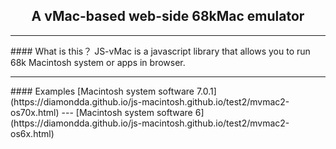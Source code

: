 <center><h2>A vMac-based web-side 68kMac emulator</h2></center>
<hr>
#### What is this？
JS-vMac is a javascript library that allows you to run 68k Macintosh system or apps in browser.
<hr>
#### Examples
[Macintosh system software 7.0.1](https://diamondda.github.io/js-macintosh.github.io/test2/mvmac2-os70x.html)
---
[Macintosh system software 6](https://diamondda.github.io/js-macintosh.github.io/test2/mvmac2-os6x.html)



